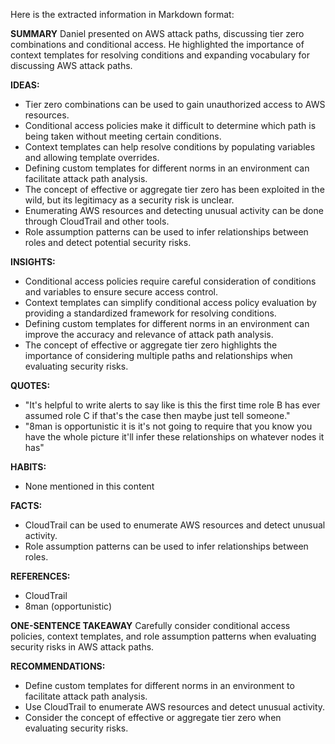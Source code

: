 Here is the extracted information in Markdown format:

**SUMMARY**
Daniel presented on AWS attack paths, discussing tier zero combinations and conditional access. He highlighted the importance of context templates for resolving conditions and expanding vocabulary for discussing AWS attack paths.

**IDEAS:**
* Tier zero combinations can be used to gain unauthorized access to AWS resources.
* Conditional access policies make it difficult to determine which path is being taken without meeting certain conditions.
* Context templates can help resolve conditions by populating variables and allowing template overrides.
* Defining custom templates for different norms in an environment can facilitate attack path analysis.
* The concept of effective or aggregate tier zero has been exploited in the wild, but its legitimacy as a security risk is unclear.
* Enumerating AWS resources and detecting unusual activity can be done through CloudTrail and other tools.
* Role assumption patterns can be used to infer relationships between roles and detect potential security risks.

**INSIGHTS:**
* Conditional access policies require careful consideration of conditions and variables to ensure secure access control.
* Context templates can simplify conditional access policy evaluation by providing a standardized framework for resolving conditions.
* Defining custom templates for different norms in an environment can improve the accuracy and relevance of attack path analysis.
* The concept of effective or aggregate tier zero highlights the importance of considering multiple paths and relationships when evaluating security risks.

**QUOTES:**
* "It's helpful to write alerts to say like is this the first time role B has ever assumed role C if that's the case then maybe just tell someone."
* "8man is opportunistic it is it's not going to require that you know you have the whole picture it'll infer these relationships on whatever nodes it has"

**HABITS:**
* None mentioned in this content

**FACTS:**
* CloudTrail can be used to enumerate AWS resources and detect unusual activity.
* Role assumption patterns can be used to infer relationships between roles.

**REFERENCES:**
* CloudTrail
* 8man (opportunistic)

**ONE-SENTENCE TAKEAWAY**
Carefully consider conditional access policies, context templates, and role assumption patterns when evaluating security risks in AWS attack paths.

**RECOMMENDATIONS:**
* Define custom templates for different norms in an environment to facilitate attack path analysis.
* Use CloudTrail to enumerate AWS resources and detect unusual activity.
* Consider the concept of effective or aggregate tier zero when evaluating security risks.

